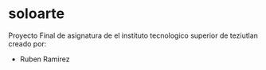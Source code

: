 # soloarte
Proyecto Final de asignatura de el instituto tecnologico superior de teziutlan creado por:
- Ruben Ramirez
